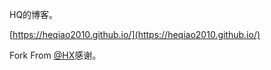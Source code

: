 HQ的博客。

[https://heqiao2010.github.io/](https://heqiao2010.github.io/)

Fork From [@HX](https://github.com/huxpro/huxpro.github.io/)感谢。
